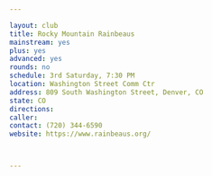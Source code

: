 ```yaml
---

layout: club
title: Rocky Mountain Rainbeaus
mainstream: yes
plus: yes
advanced: yes
rounds: no
schedule: 3rd Saturday, 7:30 PM
location: Washington Street Comm Ctr
address: 809 South Washington Street, Denver, CO
state: CO
directions: 
caller: 
contact: (720) 344-6590
website: https://www.rainbeaus.org/



---
```



